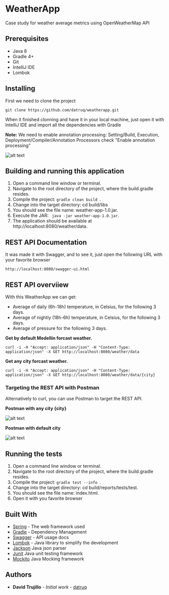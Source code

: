 # WeatherApp

Case study for weather average metrics using OpenWeatherMap API

## Prerequisites

* Java 8
* Gradle 4+
* Git
* IntelliJ IDE
* Lombok

## Installing

First we need to clone the project

````git clone https://github.com/datruq/weatherapp.git````

When it finished clonning and have it in your local machine, just open it with IntelliJ IDE and import all the dependencies with Gradle

**Note:** We need to enable annotation processing: Setting/Build, Execution, Deployment/Compiler/Annotation Processors check "Enable annotation processing"

![alt text](https://github.com/datruq/weatherapp/blob/master/img/lombok_enable_annotation.png)

## Building and running this application

1. Open a command line window or terminal.
2. Navigate to the root directory of the project, where the build.gradle resides.
3. Compile the project: ```gradle clean build ```.
4. Change into the target directory: cd build/libs
5. You should see the file name: weather-app-1.0.jar.
6. Execute the JAR: ``` java -jar weather-app-1.0.jar```.
7. The application should be available at http://localhost:8080/weather/data.

## REST API Documentation

It was made it with Swagger, and to see it, just open the following URL with your favorite browser

````http://localhost:8080/swagger-ui.html````


## REST API overviiew

With this WeatherApp we can get:
* Average of daily (6h-18h) temperature, in Celsius, for the following 3 days.
* Average of nightly (18h-6h) temperature, in Celsius, for the following 3 days.
* Average of pressure for the following 3 days.

**Get by default Medellín forcast weather.**

````curl -i -H "Accept: application/json" -H "Content-Type: application/json" -X GET http://localhost:8080/weather/data````

**Get any city forcast weather.**

````curl -i -H "Accept: application/json" -H "Content-Type: application/json" -X GET http://localhost:8080/weather/data/{city}````

### Targeting the REST API with Postman
Alternatively to curl, you can use Postman to target the REST API.


**Postman with any city {city}**

![alt text](https://github.com/datruq/weatherapp/blob/master/img/postman_anycity.jpg)

**Postman with default city**

![alt text](https://github.com/datruq/weatherapp/blob/master/img/postman_defaultcity.jpg)


## Running the tests

1. Open a command line window or terminal.
2. Navigate to the root directory of the project, where the build.gradle resides.
3. Compile the project: ```gradle test --info ```.
4. Change into the target directory: cd build/reports/tests/test.
5. You should see the file name: index.html.
6. Open it with you favorite browser

## Built With

* [Spring](https://spring.io/) - The web framework used
* [Gradle](https://gradle.org/) - Dependency Management
* [Swagger](https://swagger.io/) - API usage docs
* [Lombok](https://projectlombok.org/) - Java library to simplify the development 
* [Jackson](https://github.com/FasterXML/jackson) Java json parser
* [Junit](http://junit.org/junit4/) Java unit testing framework
* [Mockito](https://site.mockito.org/) Java Mocking framework


## Authors

* **David Trujillo** - *Initial work* - [datruq](https://github.com/datruq)

